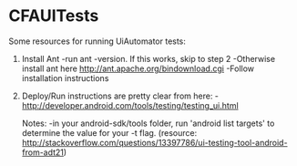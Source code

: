 CFAUITests
==========

Some resources for running UiAutomator tests:

1. Install Ant
    -run ant -version. If this works, skip to step 2
    -Otherwise install ant here http://ant.apache.org/bindownload.cgi
    -Follow installation instructions  
2. Deploy/Run instructions are pretty clear from here:
    -http://developer.android.com/tools/testing/testing_ui.html
    
    Notes:
    -in your android-sdk/tools folder, run 'android list targets' to determine
     the value for your -t flag.
     (resource: http://stackoverflow.com/questions/13397786/ui-testing-tool-android-from-adt21)
